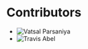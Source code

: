 # Contributors

* ![Vatsal Parsaniya](https://github.com/Vatsalparsaniya)
* ![Travis Abel](https://github.com/Tcabel-NotGate)
